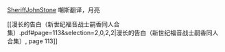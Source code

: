 [SheriffJohnStone](https://www.fanfiction.net/u/14891111/SheriffJohnStone)
嘲斯翻译，月亮

[[漫长的告白（新世纪福音战士嗣香同人合集）.pdf#page=113&selection=2,0,2,2|漫长的告白（新世纪福音战士嗣香同人合集）, page 113]]